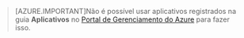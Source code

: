 > [AZURE.IMPORTANT]Não é possível usar aplicativos registrados na guia **Aplicativos** no [Portal de Gerenciamento do Azure](https://manage.windowsazure.com/) para fazer isso.

<!---HONumber=Oct15_HO3-->